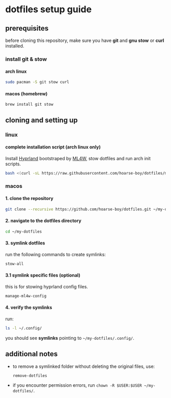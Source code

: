 # dotfiles setup guide

## prerequisites

before cloning this repository, make sure you have **git** and **gnu stow** or **curl** installed.

### install git & stow

#### arch linux

```sh
sudo pacman -S git stow curl
```

#### macos (homebrew)

```sh
brew install git stow
```

## cloning and setting up

### linux

#### complete installation script (arch linux only)

Install [Hyprland](https://hyprland.org/) bootstraped by [ML4W](https://github.com/mylinuxforwork/dotfiles), stow dotfiles and run arch init scripts.

```bash
bash <(curl -sL https://raw.githubusercontent.com/hoarse-boy/dotfiles/main/install.sh)
```

### macos

#### 1. clone the repository

```sh
git clone --recursive https://github.com/hoarse-boy/dotfiles.git ~/my-dotfiles
```

#### 2. navigate to the dotfiles directory

```sh
cd ~/my-dotfiles
```

#### 3. symlink dotfiles

run the following commands to create symlinks:

```sh
stow-all
```

#### 3.1 symlink specific files (optional)

this is for stowing hyprland config files.

```sh
manage-ml4w-config
```

#### 4. verify the symlinks

run:

```sh
ls -l ~/.config/
```

you should see **symlinks** pointing to `~/my-dotfiles/.config/`.

## additional notes

- to remove a symlinked folder without deleting the original files, use:

    ```sh
    remove-dotfiles
    ```

- if you encounter permission errors, run `chown -R $USER:$USER ~/my-dotfiles/`.

